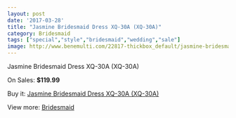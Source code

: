 ```yaml
---
layout: post
date: '2017-03-28'
title: "Jasmine Bridesmaid Dress XQ-30A (XQ-30A)"
category: Bridesmaid
tags: ["special","style","bridesmaid","wedding","sale"]
image: http://www.benemulti.com/22817-thickbox_default/jasmine-bridesmaid-dress-xq-30a-xq-30a.jpg
---
```

Jasmine Bridesmaid Dress XQ-30A (XQ-30A)

On Sales: **$119.99**
<a href="https://www.benemulti.com/en/bridesmaid/8641-jasmine-bridesmaid-dress-xq-30a-xq-30a.html"><amp-img layout="responsive" width="600" height="600" src="//www.benemulti.com/22817-thickbox_default/jasmine-bridesmaid-dress-xq-30a-xq-30a.jpg" alt="Jasmine Bridesmaid Dress XQ-30A (XQ-30A) 0" /></a>

Buy it: [Jasmine Bridesmaid Dress XQ-30A (XQ-30A)](https://www.benemulti.com/en/bridesmaid/8641-jasmine-bridesmaid-dress-xq-30a-xq-30a.html "Jasmine Bridesmaid Dress XQ-30A (XQ-30A)")

View more: [Bridesmaid](https://www.benemulti.com/en/74-bridesmaid "Bridesmaid")